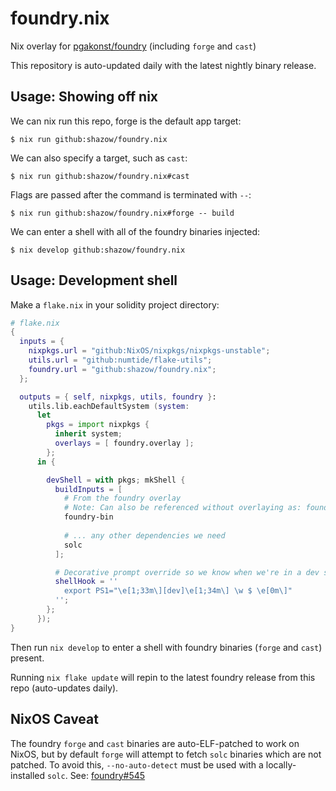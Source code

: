# foundry.nix
Nix overlay for [pgakonst/foundry](https://github.com/gakonst/foundry/) (including `forge` and `cast`)

This repository is auto-updated daily with the latest nightly binary release.

## Usage: Showing off nix

We can nix run this repo, forge is the default app target:

```console
$ nix run github:shazow/foundry.nix
```

We can also specify a target, such as `cast`:

```console
$ nix run github:shazow/foundry.nix#cast
```

Flags are passed after the command is terminated with `--`:

```console
$ nix run github:shazow/foundry.nix#forge -- build
```

We can enter a shell with all of the foundry binaries injected:

```console
$ nix develop github:shazow/foundry.nix
```

## Usage: Development shell

Make a `flake.nix` in your solidity project directory:

```nix
# flake.nix
{
  inputs = {
    nixpkgs.url = "github:NixOS/nixpkgs/nixpkgs-unstable";
    utils.url = "github:numtide/flake-utils";
    foundry.url = "github:shazow/foundry.nix";
  };

  outputs = { self, nixpkgs, utils, foundry }:
    utils.lib.eachDefaultSystem (system:
      let
        pkgs = import nixpkgs {
          inherit system;
          overlays = [ foundry.overlay ];
        };
      in {

        devShell = with pkgs; mkShell {
          buildInputs = [
            # From the foundry overlay
            # Note: Can also be referenced without overlaying as: foundry.defaultPackage.${system}
            foundry-bin
            
            # ... any other dependencies we need
            solc
          ];

          # Decorative prompt override so we know when we're in a dev shell
          shellHook = ''
            export PS1="\e[1;33m\][dev]\e[1;34m\] \w $ \e[0m\]"
          '';
        };
      });
}
```

Then run `nix develop` to enter a shell with foundry binaries (`forge` and `cast`) present.

Running `nix flake update` will repin to the latest foundry release from this repo (auto-updates daily).

## NixOS Caveat

The foundry `forge` and `cast` binaries are auto-ELF-patched to work on NixOS, but by default `forge` will attempt to fetch `solc` binaries which are not patched. To avoid this, `--no-auto-detect` must be used with a locally-installed `solc`. See: [foundry#545](https://github.com/gakonst/foundry/issues/545)
